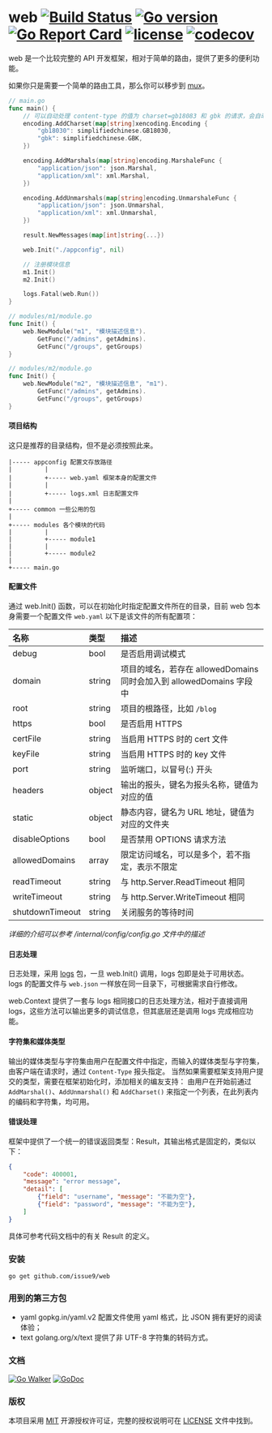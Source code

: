web [![Build Status](https://travis-ci.org/issue9/web.svg?branch=master)](https://travis-ci.org/issue9/web)
[![Go version](https://img.shields.io/badge/Go-1.10-brightgreen.svg?style=flat)](https://golang.org)
[![Go Report Card](https://goreportcard.com/badge/github.com/issue9/web)](https://goreportcard.com/report/github.com/issue9/web)
[![license](https://img.shields.io/badge/license-MIT-brightgreen.svg?style=flat)](https://opensource.org/licenses/MIT)
[![codecov](https://codecov.io/gh/issue9/web/branch/master/graph/badge.svg)](https://codecov.io/gh/issue9/web)
======


web 是一个比较完整的 API 开发框架，相对于简单的路由，提供了更多的便利功能。

如果你只是需要一个简单的路由工具，那么你可以移步到 [mux](https://github.com/issue9/mux)。

```go
// main.go
func main() {
    // 可以自动处理 content-type 的值为 charset=gb18083 和 gbk 的请求，会自动转码
    encoding.AddCharset(map[string]xencoding.Encoding {
        "gb18030": simplifiedchinese.GB18030,
        "gbk": simplifiedchinese.GBK,
    })

    encoding.AddMarshals(map[string]encoding.MarshaleFunc {
        "application/json": json.Marshal,
        "application/xml": xml.Marshal,
    })

    encoding.AddUnmarshals(map[string]encoding.UnmarshaleFunc {
        "application/json": json.Unmarshal,
        "application/xml": xml.Unmarshal,
    })

    result.NewMessages(map[int]string{...})

    web.Init("./appconfig", nil)

    // 注册模块信息
    m1.Init()
    m2.Init()

    logs.Fatal(web.Run())
}

// modules/m1/module.go
func Init() {
    web.NewModule("m1", "模块描述信息").
        GetFunc("/admins", getAdmins).
        GetFunc("/groups", getGroups)
}

// modules/m2/module.go
func Init() {
    web.NewModule("m2", "模块描述信息", "m1").
        GetFunc("/admins", getAdmins).
        GetFunc("/groups", getGroups)
}
```


#### 项目结构

这只是推荐的目录结构，但不是必须按照此来。
```
|----- appconfig 配置文存放路径
|         |
|         +----- web.yaml 框架本身的配置文件
|         |
|         +----- logs.xml 日志配置文件
|
+----- common 一些公用的包
|
+----- modules 各个模块的代码
|         |
|         +----- module1
|         |
|         +----- module2
|
+----- main.go
```


#### 配置文件

通过 web.Init() 函数，可以在初始化时指定配置文件所在的目录，目前 web 包本身需要一个配置文件 `web.yaml`
以下是该文件的所有配置项：

| 名称            | 类型   | 描述
|:----------------|:-------|:-----
| debug           | bool   | 是否启用调试模式
| domain          | string | 项目的域名，若存在 allowedDomains 同时会加入到 allowedDomains 字段中
| root            | string | 项目的根路径，比如 `/blog`
| https           | bool   | 是否启用 HTTPS
| certFile        | string | 当启用 HTTPS 时的 cert 文件
| keyFile         | string | 当启用 HTTPS 时的 key 文件
| port            | string | 监听端口，以冒号(:) 开头
| headers         | object | 输出的报头，键名为报头名称，键值为对应的值
| static          | object | 静态内容，键名为 URL 地址，键值为对应的文件夹
| disableOptions  | bool   | 是否禁用 OPTIONS 请求方法
| allowedDomains  | array  | 限定访问域名，可以是多个，若不指定，表示不限定
| readTimeout     | string | 与 http.Server.ReadTimeout 相同
| writeTimeout    | string | 与 http.Server.WriteTimeout 相同
| shutdownTimeout | string | 关闭服务的等待时间

*详细的介绍可以参考 /internal/config/config.go 文件中的描述*



#### 日志处理

日志处理，采用 [logs](https://github.com/issue9/logs) 包，一旦 web.Init() 调用，logs 包即是处于可用状态。
logs 的配置文件与 `web.json` 一样放在同一目录下，可根据需求自行修改。

web.Context 提供了一套与 logs 相同接口的日志处理方法，相对于直接调用 logs，这些方法可以输出更多的调试信息，但其底层还是调用
logs 完成相应功能。



#### 字符集和媒体类型

输出的媒体类型与字符集由用户在配置文件中指定，而输入的媒体类型与字符集，
由客户端在请求时，通过 `Content-Type` 报头指定。
当然如果需要框架支持用户提交的类型，需要在框架初始化时，添加相关的编友支持：
由用户在开始前通过 `AddMarshal()`、`AddUnmarshal()` 和 `AddCharset()`
来指定一个列表，在此列表内的编码和字符集，均可用。



#### 错误处理

框架中提供了一个统一的错误返回类型：Result，其输出格式是固定的，类似以下：
```json
{
    "code": 400001,
    "message": "error message",
    "detail": [
        {"field": "username", "message": "不能为空"},
        {"field": "password", "message": "不能为空"},
    ]
}
```

具体可参考代码文档中的有关 Result 的定义。



### 安装

```shell
go get github.com/issue9/web
```



### 用到的第三方包

- yaml gopkg.in/yaml.v2 配置文件使用 yaml 格式，比 JSON 拥有更好的阅读体验；
- text golang.org/x/text 提供了非 UTF-8 字符集的转码方式。



### 文档

[![Go Walker](https://gowalker.org/api/v1/badge)](http://gowalker.org/github.com/issue9/web)
[![GoDoc](https://godoc.org/github.com/issue9/web?status.svg)](https://godoc.org/github.com/issue9/web)



### 版权

本项目采用 [MIT](https://opensource.org/licenses/MIT) 开源授权许可证，完整的授权说明可在 [LICENSE](LICENSE) 文件中找到。
